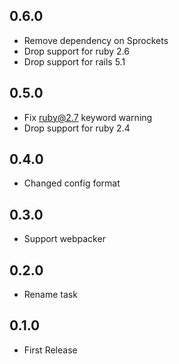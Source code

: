 ## 0.6.0
- Remove dependency on Sprockets
- Drop support for ruby 2.6
- Drop support for rails 5.1

## 0.5.0
- Fix ruby@2.7 keyword warning
- Drop support for ruby 2.4

## 0.4.0

- Changed config format

## 0.3.0

- Support webpacker

## 0.2.0

- Rename task

## 0.1.0

- First Release

